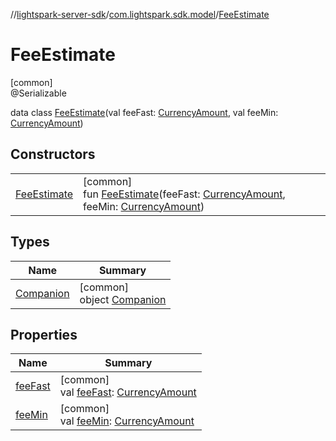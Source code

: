 //[lightspark-server-sdk](../../../index.md)/[com.lightspark.sdk.model](../index.md)/[FeeEstimate](index.md)

# FeeEstimate

[common]\
@Serializable

data class [FeeEstimate](index.md)(val feeFast: [CurrencyAmount](../-currency-amount/index.md), val feeMin: [CurrencyAmount](../-currency-amount/index.md))

## Constructors

| | |
|---|---|
| [FeeEstimate](-fee-estimate.md) | [common]<br>fun [FeeEstimate](-fee-estimate.md)(feeFast: [CurrencyAmount](../-currency-amount/index.md), feeMin: [CurrencyAmount](../-currency-amount/index.md)) |

## Types

| Name | Summary |
|---|---|
| [Companion](-companion/index.md) | [common]<br>object [Companion](-companion/index.md) |

## Properties

| Name | Summary |
|---|---|
| [feeFast](fee-fast.md) | [common]<br>val [feeFast](fee-fast.md): [CurrencyAmount](../-currency-amount/index.md) |
| [feeMin](fee-min.md) | [common]<br>val [feeMin](fee-min.md): [CurrencyAmount](../-currency-amount/index.md) |

